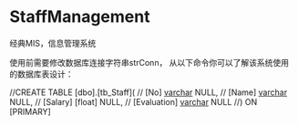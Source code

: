 # StaffManagement
经典MIS，信息管理系统

使用前需要修改数据库连接字符串strConn，
从以下命令你可以了解该系统使用的数据库表设计：

//CREATE TABLE [dbo].[tb_Staff](
//	[No] [varchar](50) NULL,
//	[Name] [varchar](50) NULL,
//	[Salary] [float] NULL,
//	[Evaluation] [varchar](50) NULL
//) ON [PRIMARY]

